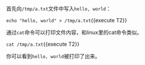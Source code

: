 首先向`/tmp/a.txt`文件中写入`hello, world`：

`echo "hello, world" > /tmp/a.txt`{{execute T2}}

通过`cat`命令可以打印文件内容，和linux里的cat命令类似。

`cat /tmp/a.txt`{{execute T2}}

你可以看到`hello, world`被打印了出来。
